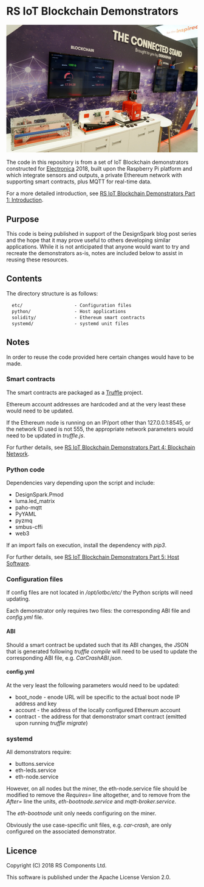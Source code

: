 # RS IoT Blockchain Demonstrators

![Electronica 2018 Connected Stand](/images/stand.jpg)

The code in this repository is from a set of IoT Blockchain demonstrators constructed for [Electronica](https://electronica.de) 2018, built upon the Raspberry Pi platform and which integrate sensors and outputs, a private Ethereum network with supporting smart contracts, plus MQTT for real-time data.

For a more detailed introduction, see [RS IoT Blockchain Demonstrators Part 1: Introduction](https://www.rs-online.com/designspark/rs-iot-blockchain-demonstrators-part-1-introduction).

## Purpose

This code is being published in support of the DesignSpark blog post series and the hope that it may prove useful to others developing similar applications. While it is not anticipated that anyone would want to try and recreate the demonstrators as-is, notes are included below to assist in reusing these resources. 

## Contents

The directory structure is as follows:

      etc/                   - Configuration files
      python/                - Host applications
      solidity/              - Ethereum smart contracts 
      systemd/               - systemd unit files

## Notes

In order to reuse the code provided here certain changes would have to be made.

### Smart contracts

The smart contracts are packaged as a [Truffle](https://truffleframework.com/) project.

Ethereum account addresses are hardcoded and at the very least these would need to be updated.

If the Ethereum node is running on an IP/port other than 127.0.0.1:8545, or the network ID used is not 555, the appropriate network parameters would need to be updated in _truffle.js_.

For further details, see [RS IoT Blockchain Demonstrators Part 4: Blockchain Network](https://www.rs-online.com/designspark/rs-iot-blockchain-demonstrators-part-4-blockchain-network).

### Python code

Dependencies vary depending upon the script and include:

* DesignSpark.Pmod
* luma.led_matrix
* paho-mqtt
* PyYAML
* pyzmq
* smbus-cffi
* web3

If an import fails on execution, install the dependency with _pip3_.

For further details, see [RS IoT Blockchain Demonstrators Part 5: Host Software](https://www.rs-online.com/designspark/rs-iot-blockchain-demonstrators-part-5-host-software).

### Configuration files

If config files are not located in _/opt/iotbc/etc/_ the Python scripts will need updating.

Each demonstrator only requires two files: the corresponding ABI file and _config.yml_ file.

#### ABI

Should a smart contract be updated such that its ABI changes, the JSON that is generated following _truffle compile_ will need to be used to update the corresponding ABI file, e.g. _CarCrashABI.json_.

#### config.yml

At the very least the following parameters would need to be updated:

* boot_node - enode URL will be specific to the actual boot node IP address and key
* account - the address of the locally configured Ethereum account
* contract - the address for that demonstrator smart contract (emitted upon running _truffle migrate_) 

### systemd

All demonstrators require:

* buttons.service
* eth-leds.service
* eth-node.service

However, on all nodes but the miner, the eth-node.service file should be modified to remove the _Requires=_ line altogether, and to remove from the _After=_ line the units, _eth-bootnode.service_ and _mqtt-broker.service_.

The _eth-bootnode_ unit only needs configuring on the miner.

Obviously the use case-specific unit files, e.g. _car-crash_, are only configured on the associated demonstrator.

## Licence

Copyright (C) 2018 RS Components Ltd.

This software is published under the Apache License Version 2.0.
